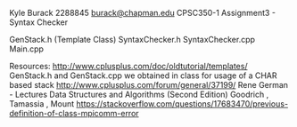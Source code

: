 Kyle Burack
2288845
burack@chapman.edu
CPSC350-1
Assignment3 - Syntax Checker

GenStack.h (Template Class)
SyntaxChecker.h
SyntaxChecker.cpp
Main.cpp

Resources:
http://www.cplusplus.com/doc/oldtutorial/templates/
GenStack.h and GenStack.cpp we obtained in class for usage of a CHAR based stack
http://www.cplusplus.com/forum/general/37199/
Rene German - Lectures
Data Structures and Algorithms (Second Edition) Goodrich , Tamassia , Mount
https://stackoverflow.com/questions/17683470/previous-definition-of-class-mpicomm-error
